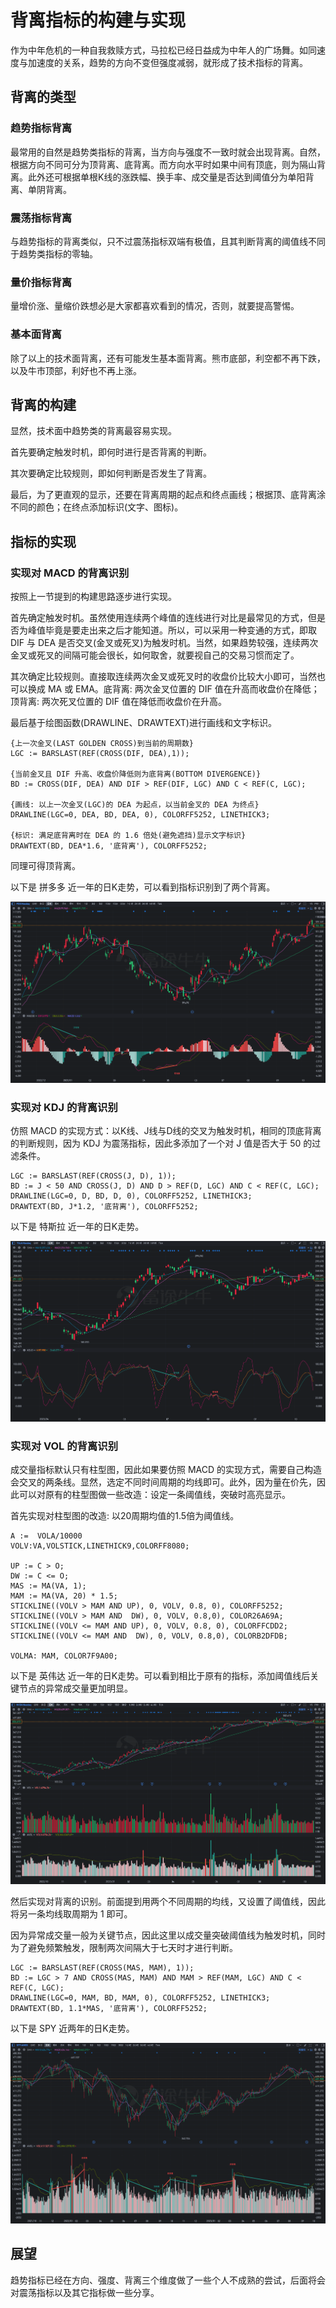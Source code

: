 # 背离指标的构建与实现
作为中年危机的一种自我救赎方式，马拉松已经日益成为中年人的广场舞。如同速度与加速度的关系，趋势的方向不变但强度减弱，就形成了技术指标的背离。

## 背离的类型
### 趋势指标背离
最常用的自然是趋势类指标的背离，当方向与强度不一致时就会出现背离。自然，根据方向不同可分为顶背离、底背离。而方向水平时如果中间有顶底，则为隔山背离。此外还可根据单根K线的涨跌幅、换手率、成交量是否达到阈值分为单阳背离、单阴背离。

### 震荡指标背离
与趋势指标的背离类似，只不过震荡指标双端有极值，且其判断背离的阈值线不同于趋势类指标的零轴。

### 量价指标背离
量增价涨、量缩价跌想必是大家都喜欢看到的情况，否则，就要提高警惕。

### 基本面背离
除了以上的技术面背离，还有可能发生基本面背离。熊市底部，利空都不再下跌，以及牛市顶部，利好也不再上涨。

## 背离的构建
显然，技术面中趋势类的背离最容易实现。

首先要确定触发时机，即何时进行是否背离的判断。

其次要确定比较规则，即如何判断是否发生了背离。

最后，为了更直观的显示，还要在背离周期的起点和终点画线；根据顶、底背离涂不同的颜色；在终点添加标识(文字、图标)。

## 指标的实现

### 实现对 MACD 的背离识别
按照上一节提到的构建思路逐步进行实现。

首先确定触发时机。虽然使用连续两个峰值的连线进行对比是最常见的方式，但是否为峰值毕竟是要走出来之后才能知道。所以，可以采用一种变通的方式，即取 DIF 与 DEA 是否交叉(金叉或死叉)为触发时机。当然，如果趋势较强，连续两次金叉或死叉的间隔可能会很长，如何取舍，就要视自己的交易习惯而定了。

其次确定比较规则。直接取连续两次金叉或死叉时的收盘价比较大小即可，当然也可以换成 MA 或 EMA。底背离: 两次金叉位置的 DIF 值在升高而收盘价在降低；顶背离: 两次死叉位置的 DIF 值在降低而收盘价在升高。

最后基于绘图函数(DRAWLINE、DRAWTEXT)进行画线和文字标识。

```
{上一次金叉(LAST GOLDEN CROSS)到当前的周期数}
LGC := BARSLAST(REF(CROSS(DIF, DEA),1));

{当前金叉且 DIF 升高、收盘价降低则为底背离(BOTTOM DIVERGENCE)}
BD := CROSS(DIF, DEA) AND DIF > REF(DIF, LGC) AND C < REF(C, LGC);

{画线: 以上一次金叉(LGC)的 DEA 为起点，以当前金叉的 DEA 为终点}
DRAWLINE(LGC=0, DEA, BD, DEA, 0), COLORFF5252, LINETHICK3;

{标识: 满足底背离时在 DEA 的 1.6 倍处(避免遮挡)显示文字标识}
DRAWTEXT(BD, DEA*1.6, '底背离'), COLORFF5252;
```

同理可得顶背离。

以下是 拼多多 近一年的日K走势，可以看到指标识别到了两个背离。

![](imgs/08-indicators-diver-macd.jpg)

### 实现对 KDJ 的背离识别
仿照 MACD 的实现方式：以K线、J线与D线的交叉为触发时机，相同的顶底背离的判断规则，因为 KDJ 为震荡指标，因此多添加了一个对 J 值是否大于 50 的过滤条件。

```
LGC := BARSLAST(REF(CROSS(J, D), 1));
BD := J < 50 AND CROSS(J, D) AND D > REF(D, LGC) AND C < REF(C, LGC);
DRAWLINE(LGC=0, D, BD, D, 0), COLORFF5252, LINETHICK3;
DRAWTEXT(BD, J*1.2, '底背离'), COLORFF5252;
```

以下是 特斯拉 近一年的日K走势。

![](imgs/08-indicators-diver-kdj.jpg)

### 实现对 VOL 的背离识别

成交量指标默认只有柱型图，因此如果要仿照 MACD 的实现方式，需要自己构造会交叉的两条线。显然，选定不同时间周期的均线即可。此外，因为量在价先，因此可以对原有的柱型图做一些改造：设定一条阈值线，突破时高亮显示。

首先实现对柱型图的改造: 以20周期均值的1.5倍为阈值线。

```
A :=  VOLA/10000
VOLV:VA,VOLSTICK,LINETHICK9,COLORFF8080;

UP := C > O;
DW := C <= O;
MAS := MA(VA, 1);
MAM := MA(VA, 20) * 1.5;
STICKLINE((VOLV > MAM AND UP), 0, VOLV, 0.8, 0), COLORFF5252;
STICKLINE((VOLV > MAM AND  DW), 0, VOLV, 0.8,0), COLOR26A69A;
STICKLINE((VOLV <= MAM AND UP), 0, VOLV, 0.8, 0), COLORFFCDD2;
STICKLINE((VOLV <= MAM AND  DW), 0, VOLV, 0.8,0), COLORB2DFDB;

VOLMA: MAM, COLOR7F9A00;
```
以下是 英伟达 近一年的日K走势。可以看到相比于原有的指标，添加阈值线后关键节点的异常成交量更加明显。

![](imgs/08-indicators-vol.jpg)

然后实现对背离的识别。前面提到用两个不同周期的均线，又设置了阈值线，因此将另一条均线取周期为 1 即可。

因为异常成交量一般为关键节点，因此这里以成交量突破阈值线为触发时机，同时为了避免频繁触发，限制两次间隔大于七天时才进行判断。

```
LGC := BARSLAST(REF(CROSS(MAS, MAM), 1));
BD := LGC > 7 AND CROSS(MAS, MAM) AND MAM > REF(MAM, LGC) AND C < REF(C, LGC);
DRAWLINE(LGC=0, MAM, BD, MAM, 0), COLORFF5252, LINETHICK3;
DRAWTEXT(BD, 1.1*MAS, '底背离'), COLORFF5252;
```

以下是 SPY 近两年的日K走势。

![](imgs/08-indicators-diver-vol.jpg)

## 展望

趋势指标已经在方向、强度、背离三个维度做了一些个人不成熟的尝试，后面将会对震荡指标以及其它指标做一些分享。

